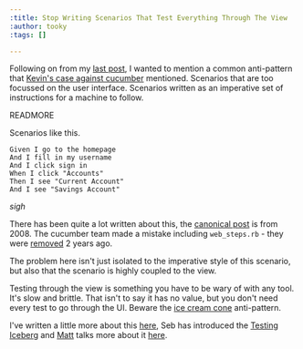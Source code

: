 ```yaml
---
:title: Stop Writing Scenarios That Test Everything Through The View
:author: tooky
:tags: []

---
```

Following on from my [last post][gherkin-reading], I wanted to mention a common anti-pattern that [Kevin's case against cucumber][case-against] mentioned. Scenarios that are too focussed on the user interface. Scenarios written as an imperative set of instructions for a machine to follow.

READMORE

Scenarios like this.

```gherkin
Given I go to the homepage
And I fill in my username
And I click sign in
When I click "Accounts"
Then I see "Current Account"
And I see "Savings Account"
```

*sigh*

There has been quite a lot written about this, the [canonical post][imp-vs-dec] is from 2008. The cucumber team made a mistake including `web_steps.rb` - they were [removed][bye-web-steps] 2 years ago.

The problem here isn't just isolated to the imperative style of this scenario, but also that the scenario is highly coupled to the view.

Testing through the view is something you have to be wary of with any tool. It's slow and brittle. That isn't to say it has no value, but you don't need every test to go through the UI. Beware the [ice cream cone][ice-cream] anti-pattern.

I've written a little more about this [here](http://tooky.co.uk/cucumber-and-full-stack-testing/), Seb has introduced the [Testing Iceberg][iceberg] and [Matt][matt] talks more about it [here][one-liners].

[case-against]: http://blog.8thlight.com/kevin-liddle/2013/09/18/a-case-against-cucumber.html
[imp-vs-dec]: http://benmabey.com/2008/05/19/imperative-vs-declarative-scenarios-in-user-stories.html
[bye-web-steps]: https://github.com/cucumber/cucumber-rails/commit/f027440965b96b780e84e50dd47203a2838e8d7d
[ice-cream]: http://watirmelon.com/2012/01/31/introducing-the-software-testing-ice-cream-cone/
[matt]: http://mattwynne.net
[one-liners]: http://skillsmatter.com/podcast/agile-testing/why-your-step-definitions-should-be-one-liners-and-other-pro-tips
[iceberg]: http://claysnow.co.uk/the-testing-iceberg/
[gherkin-reading]: http://tooky.co.uk/this-gherkins-not-for-reading/
